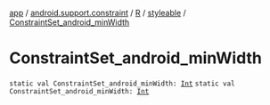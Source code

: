 [app](../../../index.md) / [android.support.constraint](../../index.md) / [R](../index.md) / [styleable](index.md) / [ConstraintSet_android_minWidth](./-constraint-set_android_min-width.md)

# ConstraintSet_android_minWidth

`static val ConstraintSet_android_minWidth: `[`Int`](https://kotlinlang.org/api/latest/jvm/stdlib/kotlin/-int/index.html)
`static val ConstraintSet_android_minWidth: `[`Int`](https://kotlinlang.org/api/latest/jvm/stdlib/kotlin/-int/index.html)